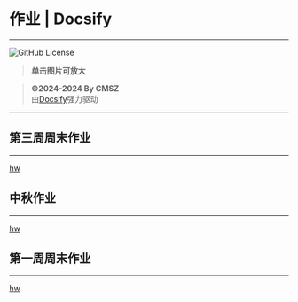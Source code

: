 <h1> 作业 | Docsify </h1>

-----
![GitHub License](https://img.shields.io/github/license/CMSZ002/hw)
> **单击图片可放大**

> **©2024-2024 By CMSZ**  
> 由[Docsify](https://docsify.js.org/)强力驱动
-----
## 第三周周末作业 ##
-----
[hw](../hw/3.md ':include')
## 中秋作业 ##
-----
[hw](../hw/2.md ':include')
## 第一周周末作业 ##
-----
[hw](../hw/1.md ':include')
